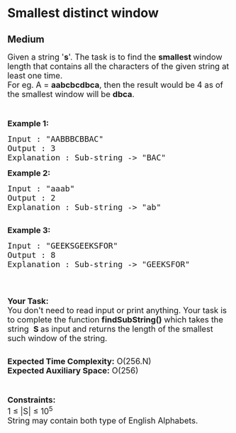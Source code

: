 # Smallest distinct window
## Medium 
<div class="problem-statement">
                <p></p><p><span style="font-size:18px">Given a string '<strong>s</strong>'. The task is to find the <strong>smallest </strong>window length&nbsp;that contains all the characters of the given string at least one time.<br>
For eg. A = <strong>aabcbcdbca</strong>, then the result would be 4 as of the smallest window will be <strong>dbca</strong>.</span></p>

<p>&nbsp;</p>

<p><span style="font-size:18px"><strong>Example 1:</strong></span></p>

<div>
<pre style="position: relative;"><span style="font-size:18px">Input : "AABBBCBBAC"
Output : 3
Explanation : Sub-string -&gt; "BAC"
</span><div class="open_grepper_editor" title="Edit &amp; Save To Grepper"></div></pre>
</div>

<div><span style="font-size:18px"><strong>Example 2:</strong></span></div>

<pre style="position: relative;"><span style="font-size:18px">Input : "aaab"
Output : 2
Explanation : Sub-string -&gt; "ab"</span><div class="open_grepper_editor" title="Edit &amp; Save To Grepper"></div></pre>

<div>&nbsp;</div>

<div><span style="font-size:18px"><strong>Example 3:</strong></span></div>

<pre style="position: relative;"><span style="font-size:18px">Input : "GEEKSGEEKSFOR"
Output : 8
Explanation : Sub-string -&gt; "GEEKSFOR"</span><div class="open_grepper_editor" title="Edit &amp; Save To Grepper"></div></pre>

<p>&nbsp;</p>

<p><br>
<span style="font-size:18px"><strong>Your Task:&nbsp;&nbsp;</strong><br>
You don't need to read input or print anything. Your task is to complete the function&nbsp;<strong>findSubString()</strong>&nbsp;which takes the string&nbsp; <strong>S</strong><strong> </strong>as input&nbsp;and returns the length of the smallest such window of the string.</span></p>

<p><br>
<span style="font-size:18px"><strong>Expected Time Complexity:</strong> O(256.N)<br>
<strong>Expected Auxiliary Space:</strong> O(256)</span></p>

<p>&nbsp;</p>

<p><span style="font-size:18px"><strong>Constraints:</strong><br>
1 ≤ |S| ≤ 10<sup>5</sup><br>
String may contain both type of English Alphabets.</span></p>
 <p></p>
            </div>